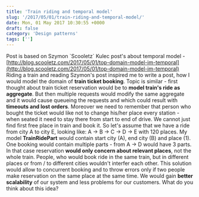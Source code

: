 ```yaml
---
title: 'Train riding and temporal model'
slug: '/2017/05/01/train-riding-and-temporal-model/'
date: Mon, 01 May 2017 10:30:55 +0000
draft: false
category: 'Design patterns'
tags: ['']
---
```


Post is based on Szymon \`Scooletz\` Kulec post's about temporal model - [http://blog.scooletz.com/2017/05/01/top-domain-model-im-temporal](http://blog.scooletz.com/2017/05/01/top-domain-model-im-temporal) Riding a train and reading Szymon's post inspired me to write a post, how I would model the domain of **train ticket booking**. Topic is similar - first thought about train ticket reservation would be to **model train's ride as aggregate**. But then multiple requests would modify the same aggregate and it would cause queueing the requests and which could result with **timeouts and lost orders**. Moreover we need to remember that person who bought the ticket would like not to change his/her place every station - when seated it need to stay there from start to end of drive. We cannot just find first free place in train and book it. So let's assume that we have a ride from city A to city E, looking like: A -> B -> C -> D -> E with 120 places. My model **TrainRidePart** would contain start city (A), end city (B) and place (1). One booking would contain multiple parts - from A -> D would have 3 parts. In that case reservation **would only concern about relevant places**, not the whole train. People, who would book ride in the same train, but in different places or from / to different cities wouldn't interfer each other. This solution would allow to concurrent booking and to throw errors only if two people make reservation on the same place at the same time. We would gain **better scalability** of our system and less problems for our customers. What do you think about this idea?